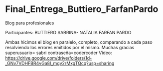 # Final_Entrega_Buttiero_FarfanPardo
Blog para profesionales

Participantes: BUTTIERO SABRINA- NATALIA FARFAN PARDO

Ambas hicimos el blog en paralelo, completo, comparando a cada paso resolviendo los errores emitidos por el mismo.
Muchas gracias
superusuario= sabri
contraseña=codercoder
Video: https://drive.google.com/drive/folders/1d-_GNv7VDHFBR4vGa8I_mgv2rMxgTQcq?usp=sharing
